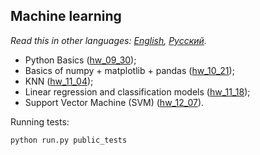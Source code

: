 ## Machine learning

*Read this in other languages: [English](README.md), [Русский](README.ru.md).*

- Python Basics ([hw_09_30](./hw_09_30));
- Basics of numpy + matplotlib + pandas ([hw_10_21](./hw_10_21));
- KNN ([hw_11_04](./hw_11_04));
- Linear regression and classification models ([hw_11_18](./hw_11_18));
- Support Vector Machine (SVM) ([hw_12_07](./hw_12_07)).

Running tests:
```bash
python run.py public_tests
```

